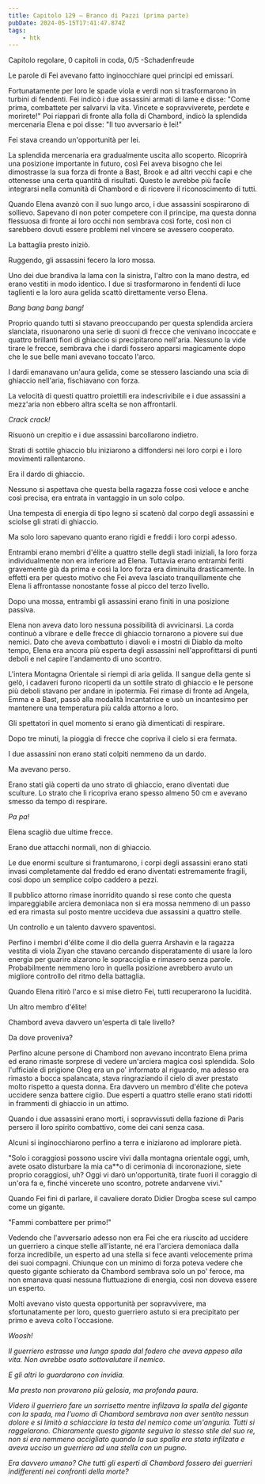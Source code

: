 ```yaml
---
title: Capitolo 129 – Branco di Pazzi (prima parte)
pubDate: 2024-05-15T17:41:47.874Z
tags:
    - htk
---
```


Capitolo regolare,
0 capitoli in coda, 0/5
-Schadenfreude

Le parole di Fei avevano fatto inginocchiare quei principi ed emissari.

Fortunatamente per loro le spade viola e verdi non si trasformarono in turbini di fendenti. Fei indicò i due assassini armati di lame e disse: "Come prima, combattete per salvarvi la vita. Vincete e sopravviverete, perdete e morirete!" Poi riapparì di fronte alla folla di Chambord, indicò la splendida mercenaria Elena e poi disse: "Il tuo avversario è lei!"

Fei stava creando un'opportunità per lei.

La splendida mercenaria era gradualmente uscita allo scoperto. Ricoprirà una posizione importante in futuro, così Fei aveva bisogno che lei dimostrasse la sua forza di fronte a Bast, Brook e ad altri vecchi capi e che ottenesse una certa quantità di risultati. Questo le avrebbe più facile integrarsi nella comunità di Chambord e di ricevere il riconoscimento di tutti.

Quando Elena avanzò con il suo lungo arco, i due assassini sospirarono di sollievo. Sapevano di non poter competere con il principe, ma questa donna flessuosa di fronte ai loro occhi non sembrava così forte, così non ci sarebbero dovuti essere problemi nel vincere se avessero cooperato.

La battaglia presto iniziò.

Ruggendo, gli assassini fecero la loro mossa.

Uno dei due brandiva la lama con la sinistra, l'altro con la mano destra, ed erano vestiti in modo identico. I due si trasformarono in fendenti di luce taglienti e la loro aura gelida scattò direttamente verso Elena.

<em>Bang bang bang bang!</em>

Proprio quando tutti si stavano preoccupando per questa splendida arciera slanciata, risuonarono una serie di suoni di frecce che venivano incoccate e quattro brillanti fiori di ghiaccio si precipitarono nell'aria. Nessuno la vide tirare le frecce, sembrava che i dardi fossero apparsi magicamente dopo che le sue belle mani avevano toccato l'arco.

I dardi emanavano un'aura gelida, come se stessero lasciando una scia di ghiaccio nell'aria, fischiavano con forza.

La velocità di questi quattro proiettili era indescrivibile e i due assassini a mezz'aria non ebbero altra scelta se non affrontarli.

<em>Crack crack!</em>

Risuonò un crepitio e i due assassini barcollarono indietro.

Strati di sottile ghiaccio blu iniziarono a diffondersi nei loro corpi e i loro movimenti rallentarono.

Era il dardo di ghiaccio.

Nessuno si aspettava che questa bella ragazza fosse così veloce e anche così precisa, era entrata in vantaggio in un solo colpo.

Una tempesta di energia di tipo legno si scatenò dal corpo degli assassini e sciolse gli strati di ghiaccio.

Ma solo loro sapevano quanto erano rigidi e freddi i loro corpi adesso.

Entrambi erano membri d'élite a quattro stelle degli stadi iniziali, la loro forza individualmente non era inferiore ad Elena. Tuttavia erano entrambi feriti gravemente già da prima e così la loro forza era diminuita drasticamente. In effetti era per questo motivo che Fei aveva lasciato tranquillamente che Elena li affrontasse nonostante fosse al picco del terzo livello.

Dopo una mossa, entrambi gli assassini erano finiti in una posizione passiva.

Elena non aveva dato loro nessuna possibilità di avvicinarsi. La corda continuò a vibrare e delle frecce di ghiaccio tornarono a piovere sui due nemici. Dato che aveva combattuto i diavoli e i mostri di Diablo da molto tempo, Elena era ancora più esperta degli assassini nell'approfittarsi di punti deboli e nel capire l'andamento di uno scontro.

L'intera Montagna Orientale si riempì di aria gelida. Il sangue della gente si gelò, i cadaveri furono ricoperti da un sottile strato di ghiaccio e le persone più deboli stavano per andare in ipotermia. Fei rimase di fronte ad Angela, Emma e a Bast, passò alla modalità Incantatrice e usò un incantesimo per mantenere una temperatura più calda attorno a loro.

Gli spettatori in quel momento si erano già dimenticati di respirare.

Dopo tre minuti, la pioggia di frecce che copriva il cielo si era fermata.

I due assassini non erano stati colpiti nemmeno da un dardo.

Ma avevano perso.

Erano stati già coperti da uno strato di ghiaccio, erano diventati due sculture. Lo strato che li ricopriva erano spesso almeno 50 cm e avevano smesso da tempo di respirare.

<em>Pa pa!</em>

Elena scagliò due ultime frecce.

Erano due attacchi normali, non di ghiaccio.

Le due enormi sculture si frantumarono, i corpi degli assassini erano stati invasi completamente dal freddo ed erano diventati estremamente fragili, così dopo un semplice colpo caddero a pezzi.

Il pubblico attorno rimase inorridito quando si rese conto che questa impareggiabile arciera demoniaca non si era mossa nemmeno di un passo ed era rimasta sul posto mentre uccideva due assassini a quattro stelle.

Un controllo e un talento davvero spaventosi.

Perfino i membri d'élite come il dio della guerra Arshavin e la ragazza vestita di viola Ziyan che stavano cercando disperatamente di usare la loro energia per guarire alzarono le sopracciglia e rimasero senza parole. Probabilmente nemmeno loro in quella posizione avrebbero avuto un migliore controllo del ritmo della battaglia.

Quando Elena ritirò l'arco e si mise dietro Fei, tutti recuperarono la lucidità.

Un altro membro d'élite!

Chambord aveva davvero un'esperta di tale livello?

Da dove proveniva?

Perfino alcune persone di Chambord non avevano incontrato Elena prima ed erano rimaste sorprese di vedere un'arciera magica così splendida. Solo l'ufficiale di prigione Oleg era un po' informato al riguardo, ma adesso era rimasto a bocca spalancata, stava ringraziando il cielo di aver prestato molto rispetto a questa donna. Era davvero un membro d'élite che poteva uccidere senza battere ciglio. Due esperti a quattro stelle erano stati ridotti in frammenti di ghiaccio in un attimo.

Quando i due assassini erano morti, i sopravvissuti della fazione di Paris persero il loro spirito combattivo, come dei cani senza casa.

Alcuni si inginocchiarono perfino a terra e iniziarono ad implorare pietà.

"Solo i coraggiosi possono uscire vivi dalla montagna orientale oggi, umh, avete osato disturbare la mia ca**o di cerimonia di incoronazione, siete proprio coraggiosi, uh? Oggi vi darò un'opportunità, tirate fuori il coraggio di un'ora fa e, finché vincerete uno scontro, potrete andarvene vivi."

Quando Fei finì di parlare, il cavaliere dorato Didier Drogba scese sul campo come un gigante.

"Fammi combattere per primo!"

Vedendo che l'avversario adesso non era Fei che era riuscito ad uccidere un guerriero a cinque stelle all'istante, né era l'arciera demoniaca dalla forza incredibile, un esperto ad una stella si fece avanti velocemente prima dei suoi compagni. Chiunque con un minimo di forza poteva vedere che questo gigante schierato da Chambord sembrava solo un po' feroce, ma non emanava quasi nessuna fluttuazione di energia, così non doveva essere un esperto.

Molti avevano visto questa opportunità per sopravvivere, ma sfortunatamente per loro, questo guerriero astuto si era precipitato per primo e aveva colto l'occasione.

<em>Woosh!</emA>

Il guerriero estrasse una lunga spada dal fodero che aveva appeso alla vita. Non avrebbe osato sottovalutare il nemico.

E gli altri lo guardarono con invidia.

Ma presto non provarono più gelosia, ma profonda paura.

Videro il guerriero fare un sorrisetto mentre infilzava la spalla del gigante con la spada, ma l'uomo di Chambord sembrava non aver sentito nessun dolore e si limitò a schiacciare la testa del nemico come un'anguria. Tutti si raggelarono. Chiaramente questo gigante seguiva lo stesso stile del suo re, non si era nemmeno accigliato quando la sua spalla era stata infilzata e aveva ucciso un guerriero ad una stella con un pugno.

Era davvero umano? Che tutti gli esperti di Chambord fossero dei guerrieri indifferenti nei confronti della morte?



